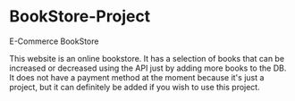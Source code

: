 # BookStore-Project
E-Commerce BookStore

This website is an online bookstore. It has a selection of books that can be increased or decreased using the API just by adding more books to the DB.
It does not have a payment method at the moment because it's just a project, but it can definitely be added if you wish to use this project.

